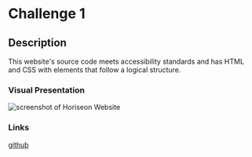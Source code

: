 # Challenge 1

## Description

This website's source code meets accessibility standards and has HTML and CSS with elements that follow a logical structure.

### Visual Presentation

![screenshot of Horiseon Website](image.jpg)

### Links

[github](github:)
